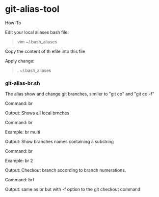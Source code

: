 # git-alias-tool
How-To

Edit your local aliases bash file:

> vim ~/.bash_aliases

Copy the content of th efile into this file

Apply change: 

> . ~/.bash_aliases

### git-alias-br.sh ####
The alias show and change git branches, similer to "git co" and "git co -f"

Command: br

Output: Shows all local brnches

Command: br <string> 
  
  Example: br multi
  
  Output: Show branches names containing a substring

Command: br <number>
  
  Example: br 2
  
  Output: Checkout branch according to branch numerations.

Command: brf 

Output: same as br but with -f option to the git checkout command

